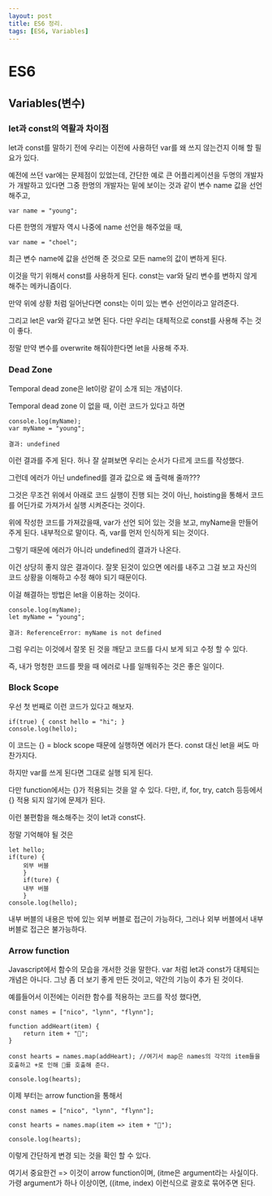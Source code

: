 ```yaml
---
layout: post
title: ES6 정리.
tags: [ES6, Variables]
---
```


# ES6

## Variables(변수)

### let과 const의 역활과 차이점

let과 const를 말하기 전에 우리는 이전에 사용하던 var를 왜 쓰지 않는건지 이해 할 필요가 있다.

예전에 쓰던 var에는 문제점이 있었는데, 간단한 예로 큰 어플리케이션을 두명의 개발자가 개발하고 있다면 그중 한명의 개발자는 밑에 보이는 것과 같이 변수 name 값을 선언해주고,

    var name = "young";

다른 한명의 개발자 역시 나중에 name 선언을 해주었을 때,

    var name = "choel";

최근 변수 name에 값을 선언해 준 것으로 모든 name의 값이 변하게 된다.

이것을 막기 위해서 const를 사용하게 된다. const는 var와 달리 변수를 변하지 않게 해주는 메카니즘이다.

만약 위에 상황 처럼 일어난다면 const는 이미 있는 변수 선언이라고 알려준다.

그리고 let은 var와 같다고 보면 된다. 다만 우리는 대체적으로 const를 사용해 주는 것이 좋다.

정말 만약 변수를 overwrite 해줘야한다면 let을 사용해 주자.

### Dead Zone

Temporal dead zone은 let이랑 같이 소개 되는 개념이다.

Temporal dead zone 이 없을 때, 이런 코드가 있다고 하면

    console.log(myName);
    var myName = "young";

    결과: undefined

이런 결과를 주게 된다. 허나 잘 살펴보면 우리는 순서가 다르게 코드를 작성했다.

그런데 에러가 아닌 undefined를 결과 값으로 왜 출력해 줄까???

그것은 무조건 위에서 아래로 코드 실행이 진행 되는 것이 아닌, hoisting을 통해서 코드를 어딘가로 가져가서 실행 시켜준다는 것이다.

위에 작성한 코드를 가져갔을때, var가 선언 되어 있는 것을 보고, myName을 만들어주게 된다. 내부적으로 말이다. 즉, var를 먼저 인식하게 되는 것이다.

그렇기 때문에 에러가 아니라 undefined의 결과가 나온다.

이건 상당히 좋지 않은 결과이다. 잘못 된것이 있으면 에러를 내주고 그걸 보고 자신의 코드 상황을 이해하고 수정 해야 되기 때문이다.

이걸 해결하는 방법은 let을 이용하는 것이다.

    console.log(myName);
    let myName = "young";

    결과: ReferenceError: myName is not defined

그럼 우리는 이것에서 잘못 된 것을 깨닫고 코드를 다시 보게 되고 수정 할 수 있다.

즉, 내가 멍청한 코드를 짯을 때 에러로 나를 일깨워주는 것은 좋은 일이다.

### Block Scope

우선 첫 번째로 이런 코드가 있다고 해보자.

    if(true) { const hello = "hi"; }
    console.log(hello);

이 코드는 {} = block scope 때문에 실행하면 에러가 뜬다. const 대신 let을 써도 마찬가지다.

하지만 var를 쓰게 된다면 그대로 실행 되게 된다.

다만 function에서는 {}가 적용되는 것을 알 수 있다. 다만, if, for, try, catch 등등에서 {} 적용 되지 않기에 문제가 된다.

이런 불편함을 해소해주는 것이 let과 const다.

정말 기억해야 될 것은

    let hello;
    if(ture) {
        외부 버블
        }
        if(ture) {
        내부 버블
        }
    console.log(hello);

내부 버블의 내용은 밖에 있는 외부 버블로 접근이 가능하다, 그러나 외부 버블에서 내부 버블로 접근은 불가능하다.

### Arrow function

Javascript에서 함수의 모습을 개서한 것을 말한다. var 처럼 let과 const가 대체되는 개념은 아니다. 그냥 좀 더 보기 좋게 만든 것이고, 약간의 기능이 추가 된 것이다.

예를들어서 이전에는 이러한 함수를 적용하는 코드를 작성 했다면,

    const names = ["nico", "lynn", "flynn"];

    function addHeart(item) {
        return item + "💖";
    }

    const hearts = names.map(addHeart); //여기서 map은 names의 각각의 item들을 호출하고 +로 인해 💖를 호출해 준다.

    console.log(hearts);

이제 부터는 arrow function을 통해서

    const names = ["nico", "lynn", "flynn"];

    const hearts = names.map(item => item + "💖");

    console.log(hearts);

이렇게 간단하게 변경 되는 것을 확인 할 수 있다.

여기서 중요한건 => 이것이 arrow function이며, (itme은 argument라는 사실이다. 가령 argument가 하나 이상이면, ((itme, index) 이런식으로 괄호로 묶어주면 된다.

